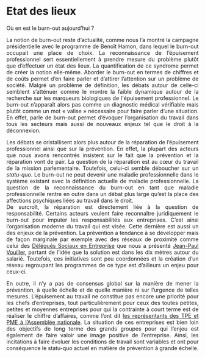 # Etat des lieux 

Où en est le burn-out aujourd’hui ?

<p align="justify">La notion de burn-out reste d’actualité, comme nous l’a montré la campagne présidentielle avec le programme de Benoît Hamon, dans lequel le burn-out occupait une place de choix. La reconnaissance de l’épuisement professionnel sert essentiellement à prendre mesure du problème plutôt que d’effectuer un état des lieux. La quantification de ce syndrome permet de créer la notion elle-même. Aborder le burn-out en termes de chiffres et de coûts permet d’en faire parler et d’attirer l’attention sur un problème de société. Malgré un problème de définition, les débats autour de celle-ci semblent s’atténuer comme le montre la faible dynamique autour de la recherche sur les marqueurs biologiques de l'épuisement professionnel. Le burn-out n’apparaît alors pas comme un diagnostic médical vérifiable mais plutôt comme un mot « valise » nécessaire pour faire parler d’une situation. En effet, parle de burn-out permet d’évoquer l’organisation du travail dans tous les secteurs mais aussi de nouveaux enjeux tel que le droit à la déconnexion.<br></p>
<p align="justify">Les débats se cristallisent alors plus autour de la réparation de l’épuisement professionnel ainsi que sur la prévention. En effet, la plupart des acteurs que nous avons rencontrés insistent sur le fait que la prévention et la réparation vont de pair. La question de la réparation est au cœur du travail de la mission parlementaire. Toutefois, celui-ci semble déboucher sur un <i>statu-quo</i>. Le burn-out ne peut devenir une maladie professionnelle dans le système existant avec la définition actuelle de maladie professionnelle. La question de la reconnaissance du burn-out en tant que maladie professionnelle rentre en outre dans un débat plus large qu’est la place des affections psychiques liées au travail dans le droit.<br>
De surcroît, la réparation est directement liée à la question de responsabilité. Certains acteurs veulent faire reconnaître juridiquement le burn-out pour imputer les responsabilités aux entreprises. C’est ainsi l’organisation moderne du travail qui est visée. Cette dernière est aussi un des enjeux de la prévention. La prévention a tendance à se développer mais de façon marginale par exemple avec des réseaux de proximité comme celui des <a href="http://www.dse.cftchpe.fr/" target="_blank">Délégués Sociaux en Entreprise</a> que nous a présenté <a href="https://controverses.github.io/burn-out/acteurs#jean-paul-vouiller" target="_blank">Jean-Paul Vouiller</a>, partant de l’idée que la solution est dans les dix mètres autour du salarié. Toutefois, ces initiatives sont peu coordonnées et la création d’un réseau regroupant les programmes de ce type est d’ailleurs un enjeu pour ceux-ci.</p>
<p align="justify">En outre, il n’y a pas de consensus global sur la manière de mener la prévention, à quelle échelle et de quelle manière ni sur l’urgence de telles mesures. L’épuisement au travail ne constitue pas encore une priorité pour les chefs d’entreprises, tout particulièrement pour ceux des toutes petites, petites et moyennes entreprises pour qui la contrainte à court terme est de réaliser le chiffre d’affaires, comme l’ont dit <a href="http://videos.assemblee-nationale.fr/video.4228674_57da8b5a1004c.syndrome-d-epuisement-professionnel--table-ronde-des-organisations-syndicales-representatives-des-s-15-septembre-2016#" target="_blank">les représentants des TPE et PME à l’Assemblée nationale</a>. La situation de ces entreprises est bien loin des objectifs de long terme des grands groupes pour qui l’enjeu est également de faire valoir une image positive de l’entreprise. Ainsi, les incitations à faire évoluer les conditions de travail sont variables et ont pour conséquence le statu-quo actuel en matière de prévention à grande échelle.</p>
